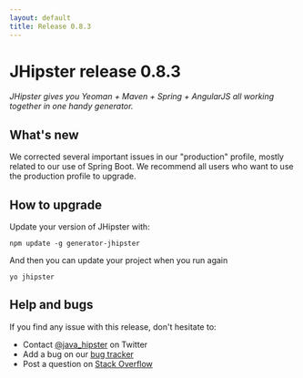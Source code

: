 ```yaml
---
layout: default
title: Release 0.8.3
---
```


JHipster release 0.8.3
==================

*JHipster gives you Yeoman + Maven + Spring + AngularJS all working together in one handy generator.*

What's new
----------

We corrected several important issues in our "production" profile, mostly related to our use of Spring Boot. We recommend all users who want to use the production profile to upgrade.

How to upgrade
------------

Update your version of JHipster with:

```
npm update -g generator-jhipster
```

And then you can update your project when you run again

```
yo jhipster
```

Help and bugs
--------------

If you find any issue with this release, don't hesitate to:

- Contact [@java_hipster](https://twitter.com/java_hipster) on Twitter
- Add a bug on our [bug tracker](https://github.com/jhipster/generator-jhipster/issues?state=open)
- Post a question on [Stack Overflow](http://stackoverflow.com/tags/jhipster/info)
